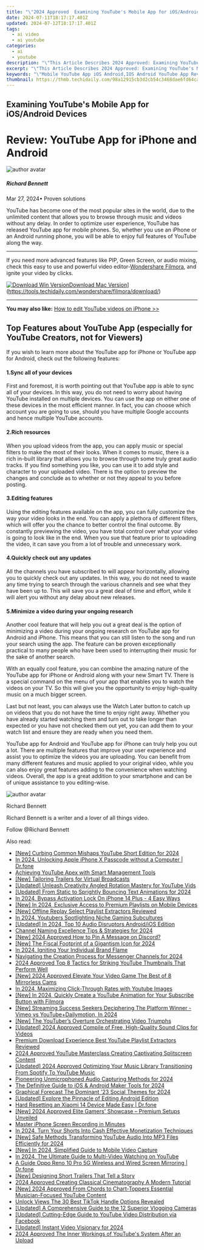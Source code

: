 ```yaml
---
title: "\"2024 Approved  Examining YouTube's Mobile App for iOS/Android Devices\""
date: 2024-07-11T18:17:17.401Z
updated: 2024-07-12T18:17:17.401Z
tags:
  - ai video
  - ai youtube
categories:
  - ai
  - youtube
description: "\"This Article Describes 2024 Approved: Examining YouTube's Mobile App for iOS/Android Devices\""
excerpt: "\"This Article Describes 2024 Approved: Examining YouTube's Mobile App for iOS/Android Devices\""
keywords: "\"Mobile YouTube App iOS Android,IOS Android YouTube App Review,Cross-Platform YouTube iOS Android,YouTube App Performance iOS Android,Video Platforms for iOS Android,YouTube App Comparison iOS Android,IOS Android Mobile Streaming\""
thumbnail: https://thmb.techidaily.com/98a12915cb3d2cb54c3468dae6fd64cafa98af7144806238fd48ac7236bdda16.jpg
---
```


## Examining YouTube's Mobile App for iOS/Android Devices

# Review: YouTube App for iPhone and Android

![author avatar](https://images.wondershare.com/filmora/article-images/richard-bennett.jpg)

##### Richard Bennett

 Mar 27, 2024• Proven solutions

 YouTube has become one of the most popular sites in the world, due to the unlimited content that allows you to browse through music and videos without any delay. In order to optimize user experience, YouTube has released YouTube app for mobile phones. So, whether you use an iPhone or an Android running phone, you will be able to enjoy full features of YouTube along the way.

---

 If you need more advanced features like PIP, Green Screen, or audio mixing, check this easy to use and powerful video editor-[Wondershare Filmora](https://tools.techidaily.com/wondershare/filmora/download/), and ignite your video by clicks.

[![Download Win Version](https://images.wondershare.com/filmora/guide/download-btn-win.jpg)](https://tools.techidaily.com/wondershare/filmora/download/)[Download Mac Version](https://images.wondershare.com/filmora/guide/download-btn-mac.jpg)](https://tools.techidaily.com/wondershare/filmora/download/)

---

**You may also like:** [How to edit YouTube videos on iPhone >>](https://tools.techidaily.com/wondershare/filmora/download/)

## Top Features about YouTube App (especially for YouTube Creators, not for Viewers)

 If you wish to learn more about the YouTube app for iPhone or YouTube app for Android, check out the following features:

#### 1.Sync all of your devices

 First and foremost, it is worth pointing out that YouTube app is able to sync all of your devices. In this way, you do not need to worry about having YouTube installed on multiple devices. You can use the app on either one of these devices in the most efficient manner. In fact, you can choose which account you are going to use, should you have multiple Google accounts and hence multiple YouTube accounts.

#### 2.Rich resources

 When you upload videos from the app, you can apply music or special filters to make the most of their looks. When it comes to music, there is a rich in-built library that allows you to browse through some truly great audio tracks. If you find something you like, you can use it to add style and character to your uploaded video. There is the option to preview the changes and conclude as to whether or not they appeal to you before posting.

#### 3.Editing features

 Using the editing features available on the app, you can fully customize the way your video looks in the end. You can apply a plethora of different filters, which will offer you the chance to better control the final outcome. By constantly previewing the video, you have total control over what your video is going to look like in the end. When you sue that feature prior to uploading the video, it can save you from a lot of trouble and unnecessary work.

#### 4.Quickly check out any updates

 All the channels you have subscribed to will appear horizontally, allowing you to quickly check out any updates. In this way, you do not need to waste any time trying to search through the various channels and see what they have been up to. This will save you a great deal of time and effort, while it will alert you without any delay about new releases.

#### 5.Minimize a video during your ongoing research

 Another cool feature that will help you out a great deal is the option of minimizing a video during your ongoing research on YouTube app for Android and iPhone. This means that you can still listen to the song and run your search using the app. The feature can be proven exceptionally practical to many people who have been used to interrupting their music for the sake of another search.

 With an equally cool feature, you can combine the amazing nature of the YouTube app for iPhone or Android along with your new Smart TV. There is a special command on the menu of your app that enables you to watch the videos on your TV. So this will give you the opportunity to enjoy high-quality music on a much bigger screen.

 Last but not least, you can always use the Watch Later button to catch up on videos that you do not have the time to enjoy right away. Whether you have already started watching them and turn out to take longer than expected or you have not checked them out yet, you can add them to your watch list and ensure they are ready when you need them.

 YouTube app for Android and YouTube app for iPhone can truly help you out a lot. There are multiple features that improve your user experience and assist you to optimize the videos you are uploading. You can benefit from many different features and music applied to your original video, while you can also enjoy great features adding to the convenience when watching videos. Overall, the app is a great addition to your smartphone and can be of unique assistance to you editing-wise.

![author avatar](https://images.wondershare.com/filmora/article-images/richard-bennett.jpg)

Richard Bennett

Richard Bennett is a writer and a lover of all things video.

Follow @Richard Bennett


<ins class="adsbygoogle"
     style="display:block"
     data-ad-format="autorelaxed"
     data-ad-client="ca-pub-7571918770474297"
     data-ad-slot="1223367746"></ins>



<ins class="adsbygoogle"
     style="display:block"
     data-ad-client="ca-pub-7571918770474297"
     data-ad-slot="8358498916"
     data-ad-format="auto"
     data-full-width-responsive="true"></ins>



<span class="atpl-alsoreadstyle">Also read:</span>
<div><ul>
<li><a href="https://youtube-webster.techidaily.com/urbing-common-mishaps-youtube-short-edition-for-2024/"><u>[New] Curbing Common Mishaps  YouTube Short Edition for 2024</u></a></li>
<li><a href="https://iphone-unlock.techidaily.com/in-2024-unlocking-apple-iphone-x-passcode-without-a-computer-drfone-by-drfone-ios/"><u>In 2024, Unlocking Apple iPhone X Passcode without a Computer | Dr.fone</u></a></li>
<li><a href="https://youtube-webster.techidaily.com/ving-youtube-apex-with-smart-management-tools/"><u>Achieving YouTube Apex with Smart Management Tools</u></a></li>
<li><a href="https://youtube-webster.techidaily.com/ailoring-trailers-for-virtual-broadcasts/"><u>[New] Tailoring Trailers for Virtual Broadcasts</u></a></li>
<li><a href="https://youtube-webster.techidaily.com/ed-unleash-creativity-angled-rotation-mastery-for-youtube-vids/"><u>[Updated] Unleash Creativity  Angled Rotation Mastery for YouTube Vids</u></a></li>
<li><a href="https://youtube-webster.techidaily.com/ed-from-static-to-sprightly-bouncing-text-animations-for-2024/"><u>[Updated] From Static to Sprightly  Bouncing Text Animations for 2024</u></a></li>
<li><a href="https://activate-lock.techidaily.com/in-2024-bypass-activation-lock-on-iphone-14-plus-4-easy-ways-by-drfone-ios/"><u>In 2024, Bypass Activation Lock On iPhone 14 Plus - 4 Easy Ways</u></a></li>
<li><a href="https://youtube-webster.techidaily.com/n-2024-exclusive-access-to-premium-playlists-on-mobile-devices/"><u>[New] In 2024, Exclusive Access to Premium Playlists on Mobile Devices</u></a></li>
<li><a href="https://youtube-webster.techidaily.com/ffline-replay-select-playlist-extractors-reviewed/"><u>[New] Offline Replay  Select Playlist Extractors Reviewed</u></a></li>
<li><a href="https://youtube-webster.techidaily.com/24-youtubers-spotlighting-niche-gaming-subcultures/"><u>In 2024, Youtubers Spotlighting Niche Gaming Subcultures</u></a></li>
<li><a href="https://youtube-webster.techidaily.com/ed-in-2024-top-10-audio-disruptors-androidios-edition/"><u>[Updated] In 2024, Top 10 Audio Disruptors  Android/iOS Edition</u></a></li>
<li><a href="https://youtube-webster.techidaily.com/el-naming-excellence-tips-and-strategies-for-2024/"><u>Channel Naming Excellence  Tips & Strategies for 2024</u></a></li>
<li><a href="https://discord-videos.techidaily.com/new-2024-approved-how-to-pin-a-message-on-discord/"><u>[New] 2024 Approved  How to Pin A Message on Discord?</u></a></li>
<li><a href="https://youtube-webster.techidaily.com/he-fiscal-footprint-of-a-gigantism-icon-for-2024/"><u>[New] The Fiscal Footprint of a Gigantism Icon for 2024</u></a></li>
<li><a href="https://youtube-webster.techidaily.com/24-igniting-your-individual-brand-flame/"><u>In 2024, Igniting Your Individual Brand Flame</u></a></li>
<li><a href="https://facebook-video-content.techidaily.com/navigating-the-creation-process-for-messenger-channels-for-2024/"><u>Navigating the Creation Process for Messenger Channels for 2024</u></a></li>
<li><a href="https://youtube-webster.techidaily.com/approved-top-8-tactics-for-striking-youtube-thumbnails-that-perform-well/"><u>2024 Approved  Top 8 Tactics for Striking YouTube Thumbnails That Perform Well</u></a></li>
<li><a href="https://youtube-webster.techidaily.com/024-approved-elevate-your-video-game-the-best-of-8-mirrorless-cams/"><u>[New] 2024 Approved  Elevate Your Video Game  The Best of 8 Mirrorless Cams</u></a></li>
<li><a href="https://youtube-webster.techidaily.com/24-maximizing-click-through-rates-with-youtube-images/"><u>In 2024, Maximizing Click-Through Rates with Youtube Images</u></a></li>
<li><a href="https://youtube-webster.techidaily.com/n-2024-quickly-create-a-youtube-animation-for-your-subscribe-button-with-filmora/"><u>[New] In 2024, Quickly Create a YouTube Animation for Your Subscribe Button with Filmora</u></a></li>
<li><a href="https://youtube-webster.techidaily.com/treaming-success-seekers-deciphering-the-platform-winner-vimeo-vs-youtubeplusdailymotion-in-2024/"><u>[New] Streaming Success Seekers  Deciphering The Platform Winner - Vimeo vs YouTube+Dailymotion, In 2024</u></a></li>
<li><a href="https://youtube-webster.techidaily.com/he-youtubers-overture-orchestrating-video-triumphs/"><u>[New] The YouTuber’s Overture  Orchestrating Video Triumphs</u></a></li>
<li><a href="https://youtube-webster.techidaily.com/ed-2024-approved-compile-of-free-high-quality-sound-clips-for-videos/"><u>[Updated] 2024 Approved  Compile of Free, High-Quality Sound Clips for Videos</u></a></li>
<li><a href="https://youtube-webster.techidaily.com/um-download-experience-best-youtube-playlist-extractors-reviewed/"><u>Premium Download Experience  Best YouTube Playlist Extractors Reviewed</u></a></li>
<li><a href="https://youtube-webster.techidaily.com/approved-youtube-masterclass-creating-captivating-splitscreen-content/"><u>2024 Approved  YouTube Masterclass  Creating Captivating Splitscreen Content</u></a></li>
<li><a href="https://youtube-webster.techidaily.com/ed-2024-approved-optimizing-your-music-library-transitioning-from-spotify-to-youtube-music/"><u>[Updated] 2024 Approved  Optimizing Your Music Library  Transitioning From Spotify To YouTube Music</u></a></li>
<li><a href="https://youtube-webster.techidaily.com/ering-unmicrophoned-audio-capturing-methods-for-2024/"><u>Pioneering Unmicrophoned Audio Capturing Methods for 2024</u></a></li>
<li><a href="https://facebook-record-videos.techidaily.com/the-definitive-guide-to-ios-and-android-maker-tools-for-2024/"><u>The Definitive Guide to iOS & Android Maker Tools for 2024</u></a></li>
<li><a href="https://youtube-webster.techidaily.com/ical-forecast-the-dominant-23-social-themes-for-2024/"><u>Graphical Forecast  The Dominant '23 Social Themes for 2024</u></a></li>
<li><a href="https://youtube-webster.techidaily.com/ed-explore-the-pinnacle-of-editing-android-edition/"><u>[Updated] Explore the Pinnacle of Editing  Android Edition</u></a></li>
<li><a href="https://techidaily.com/hard-resetting-an-xiaomi-14-device-made-easy-drfone-by-drfone-reset-android-reset-android/"><u>Hard Resetting an Xiaomi 14 Device Made Easy | Dr.fone</u></a></li>
<li><a href="https://youtube-webster.techidaily.com/024-approved-elite-gamers-showcase-premium-setups-unveiled/"><u>[New] 2024 Approved  Elite Gamers' Showcase – Premium Setups Unveiled</u></a></li>
<li><a href="https://screen-video-capture.techidaily.com/master-iphone-screen-recording-in-minutes/"><u>Master iPhone Screen Recording in Minutes</u></a></li>
<li><a href="https://youtube-webster.techidaily.com/24-turn-your-shorts-into-cash-effective-monetization-techniques/"><u>In 2024, Turn Your Shorts Into Cash  Effective Monetization Techniques</u></a></li>
<li><a href="https://youtube-webster.techidaily.com/afe-methods-transforming-youtube-audio-into-mp3-files-efficiently-for-2024/"><u>[New] Safe Methods  Transforming YouTube Audio Into MP3 Files Efficiently for 2024</u></a></li>
<li><a href="https://video-capture.techidaily.com/new-in-2024-simplified-guide-to-mobile-video-capture/"><u>[New] In 2024, Simplified Guide to Mobile Video Capture</u></a></li>
<li><a href="https://youtube-webster.techidaily.com/24-the-ultimate-guide-to-multi-video-watching-on-youtube/"><u>In 2024, The Ultimate Guide to Multi-Video Watching on YouTube</u></a></li>
<li><a href="https://screen-mirror.techidaily.com/a-guide-oppo-reno-10-pro-5g-wireless-and-wired-screen-mirroring-drfone-by-drfone-android/"><u>A Guide Oppo Reno 10 Pro 5G Wireless and Wired Screen Mirroring | Dr.fone</u></a></li>
<li><a href="https://youtube-webster.techidaily.com/esigning-short-trailers-that-tell-a-story/"><u>[New] Designing Short Trailers That Tell a Story</u></a></li>
<li><a href="https://youtube-webster.techidaily.com/approved-creating-classical-cinematography-a-modern-tutorial/"><u>2024 Approved  Creating Classical Cinematography  A Modern Tutorial</u></a></li>
<li><a href="https://youtube-webster.techidaily.com/024-approved-from-chords-to-chart-toppers-essential-musician-focused-youtube-content/"><u>[New] 2024 Approved  From Chords to Chart-Toppers  Essential Musician-Focused YouTube Content</u></a></li>
<li><a href="https://tiktok-video-recordings.techidaily.com/unlock-views-the-30-best-tiktok-handle-options-revealed/"><u>Unlock Views  The 30 Best TikTok Handle Options Revealed</u></a></li>
<li><a href="https://youtube-webster.techidaily.com/ed-a-comprehensive-guide-to-the-12-superior-vlogging-cameras/"><u>[Updated] A Comprehensive Guide to the 12 Superior Vlogging Cameras</u></a></li>
<li><a href="https://youtube-webster.techidaily.com/ed-cutting-edge-guide-to-youtube-video-distribution-via-facebook/"><u>[Updated] Cutting-Edge Guide to YouTube Video Distribution via Facebook</u></a></li>
<li><a href="https://youtube-webster.techidaily.com/ed-instant-video-visionary-for-2024/"><u>[Updated] Instant Video Visionary for 2024</u></a></li>
<li><a href="https://youtube-webster.techidaily.com/approved-the-inner-workings-of-youtubes-system-after-an-upload/"><u>2024 Approved  The Inner Workings of YouTube's System After an Upload</u></a></li>
</ul></div>
